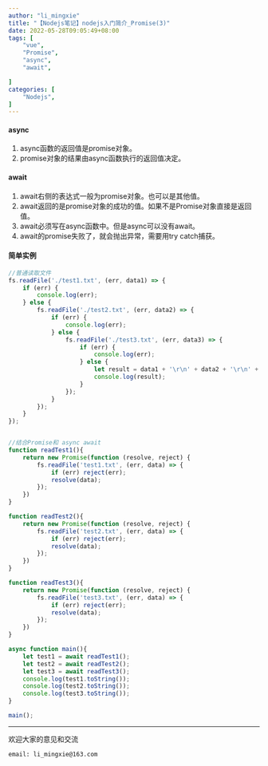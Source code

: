 ```yaml
---
author: "li_mingxie"
title: "【Nodejs笔记】nodejs入门简介_Promise(3)"
date: 2022-05-28T09:05:49+08:00
tags: [
    "vue",
    "Promise",
    "async",
    "await",

]
categories: [
    "Nodejs",
]
---
```


#### async

1. async函数的返回值是promise对象。
2. promise对象的结果由async函数执行的返回值决定。

#### await  

1. await右侧的表达式一般为promise对象。也可以是其他值。
2. await返回的是promise对象的成功的值。如果不是Promise对象直接是返回值。
3. await必须写在async函数中。但是async可以没有await。
4. await的promise失败了，就会抛出异常，需要用try catch捕获。

#### 简单实例

```js
//普通读取文件
fs.readFile('./test1.txt', (err, data1) => {
    if (err) {
        console.log(err);
    } else {
        fs.readFile('./test2.txt', (err, data2) => {
            if (err) {
                console.log(err);
            } else {
                fs.readFile('./test3.txt', (err, data3) => {
                    if (err) {
                        console.log(err);
                    } else {
                        let result = data1 + '\r\n' + data2 + '\r\n' + data3;
                        console.log(result);
                    }
                });
            }
        });
    }
});


//结合Promise和 async await
function readTest1(){
    return new Promise(function (resolve, reject) {
        fs.readFile('test1.txt', (err, data) => {
            if (err) reject(err);
            resolve(data);
        });
    }) 
}

function readTest2(){
    return new Promise(function (resolve, reject) {
        fs.readFile('test2.txt', (err, data) => {
            if (err) reject(err);
            resolve(data);
        });
    }) 
}

function readTest3(){
    return new Promise(function (resolve, reject) {
        fs.readFile('test3.txt', (err, data) => {
            if (err) reject(err);
            resolve(data);
        });
    }) 
}

async function main(){
    let test1 = await readTest1();
    let test2 = await readTest2();
    let test3 = await readTest3();
    console.log(test1.toString());
    console.log(test2.toString());
    console.log(test3.toString());
}

main();
```

----------------------------------------------
欢迎大家的意见和交流

`email: li_mingxie@163.com`
